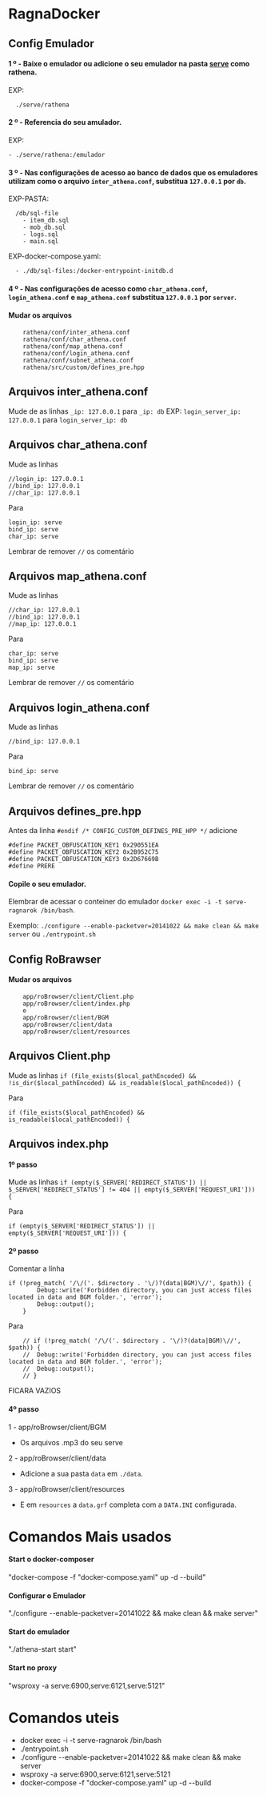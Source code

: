 # RagnaDocker

## Config Emulador

#### 1 º - Baixe o emulador ou adicione o seu emulador na pasta [serve](https://github.com/rathena) como rathena.
EXP: 
````
  ./serve/rathena
````
#### 2 º - Referencia do seu amulador.
EXP: 
````
- ./serve/rathena:/emulador
````
#### 3 º - Nas configurações de acesso ao banco de dados que os emuladores utilizam como o arquivo ````inter_athena.conf````, substitua ````127.0.0.1```` por ````db````.
EXP-PASTA: 
````
  /db/sql-file
    - item_db.sql
    - mob_db.sql
    - logs.sql
    - main.sql
````
EXP-docker-compose.yaml: 
````
  - ./db/sql-files:/docker-entrypoint-initdb.d
````

#### 4 º - Nas configurações de acesso como ````char_athena.conf````, ````login_athena.conf```` e ````map_athena.conf```` substitua ````127.0.0.1```` por ````server````.
#### Mudar os arquivos
````
    rathena/conf/inter_athena.conf
    rathena/conf/char_athena.conf  
    rathena/conf/map_athena.conf
    rathena/conf/login_athena.conf
    rathena/conf/subnet_athena.conf
    rathena/src/custom/defines_pre.hpp
````
## Arquivos inter_athena.conf
Mude de as linhas ````_ip: 127.0.0.1```` para ````_ip: db````
EXP:
````login_server_ip: 127.0.0.1```` para  ````login_server_ip: db````
## Arquivos char_athena.conf
Mude as linhas
````
//login_ip: 127.0.0.1
//bind_ip: 127.0.0.1
//char_ip: 127.0.0.1
````
Para
````
login_ip: serve
bind_ip: serve
char_ip: serve
````
Lembrar de remover ````//```` os comentário
## Arquivos map_athena.conf
Mude as linhas
````
//char_ip: 127.0.0.1
//bind_ip: 127.0.0.1
//map_ip: 127.0.0.1
````
Para
````
char_ip: serve
bind_ip: serve
map_ip: serve
````
Lembrar de remover ````//```` os comentário
## Arquivos login_athena.conf
Mude as linhas
````
//bind_ip: 127.0.0.1
````
Para
````
bind_ip: serve
````
Lembrar de remover ````//```` os comentário
## Arquivos defines_pre.hpp
Antes da linha 
````#endif /* CONFIG_CUSTOM_DEFINES_PRE_HPP */````
adicione
````
#define PACKET_OBFUSCATION_KEY1 0x290551EA
#define PACKET_OBFUSCATION_KEY2 0x2B952C75
#define PACKET_OBFUSCATION_KEY3 0x2D67669B
#define PRERE
````

#### Copile o seu emulador. 
Elembrar de acessar o conteiner do emulador ````docker exec -i -t serve-ragnarok /bin/bash````.

Exemplo:  ````./configure --enable-packetver=20141022 && make clean && make server```` ou ````./entrypoint.sh````
## Config RoBrawser
#### Mudar os arquivos
````
    app/roBrowser/client/Client.php
    app/roBrowser/client/index.php
    e
    app/roBrowser/client/BGM
    app/roBrowser/client/data
    app/roBrowser/client/resources
````
## Arquivos Client.php
Mude as linhas
````if (file_exists($local_pathEncoded) && !is_dir($local_pathEncoded) && is_readable($local_pathEncoded)) {````

Para

````if (file_exists($local_pathEncoded) && is_readable($local_pathEncoded)) {````

## Arquivos index.php
#### 1º passo
Mude as linhas
````if (empty($_SERVER['REDIRECT_STATUS']) || $_SERVER['REDIRECT_STATUS'] != 404 || empty($_SERVER['REQUEST_URI'])) {````

Para

````if (empty($_SERVER['REDIRECT_STATUS']) || empty($_SERVER['REQUEST_URI'])) {````

#### 2º passo
Comentar a linha
````
if (!preg_match( '/\/('. $directory . '\/)?(data|BGM)\//', $path)) {
		Debug::write('Forbidden directory, you can just access files located in data and BGM folder.', 'error');
		Debug::output();
	}
````

Para

````
	// if (!preg_match( '/\/('. $directory . '\/)?(data|BGM)\//', $path)) {
	// 	Debug::write('Forbidden directory, you can just access files located in data and BGM folder.', 'error');
	// 	Debug::output();
	// }
````

FICARA VAZIOS
#### 4º passo
1 - app/roBrowser/client/BGM
  - Os arquivos .mp3 do seu serve

2 - app/roBrowser/client/data
  - Adicione a sua pasta ````data```` em ````./data````.
 
3 - app/roBrowser/client/resources
  - E em ````resources```` a ````data.grf```` completa com a ````DATA.INI```` configurada.


# Comandos Mais usados 
#### Start o docker-composer
"docker-compose -f "docker-compose.yaml" up -d --build"
#### Configurar o Emulador
"./configure --enable-packetver=20141022 && make clean && make server"
#### Start do emulador 
"./athena-start start"
#### Start no proxy 
"wsproxy -a serve:6900,serve:6121,serve:5121"


# Comandos uteis
 - docker exec -i -t serve-ragnarok /bin/bash
 - ./entrypoint.sh 
 - ./configure --enable-packetver=20141022 && make clean && make server
 - wsproxy -a serve:6900,serve:6121,serve:5121
 - docker-compose -f "docker-compose.yaml" up -d --build

